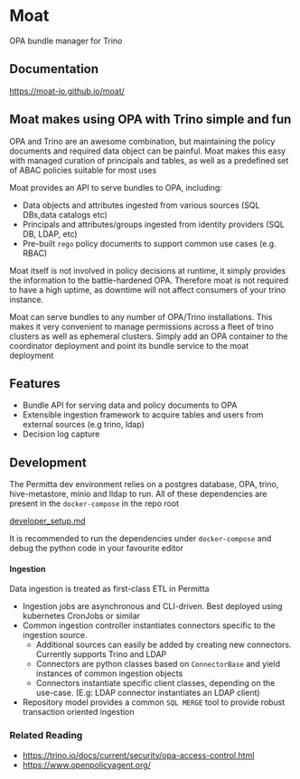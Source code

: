 # Moat
OPA bundle manager for Trino

## Documentation
https://moat-io.github.io/moat/

## Moat makes using OPA with Trino simple and fun

OPA and Trino are an awesome combination, but maintaining the policy documents and required data object
can be painful. Moat makes this easy with managed curation of principals and tables,
as well as a predefined set of ABAC policies suitable for most uses

Moat provides an API to serve bundles to OPA, including:
* Data objects and attributes ingested from various sources (SQL DBs,data catalogs etc)
* Principals and attributes/groups ingested from identity providers (SQL DB, LDAP, etc)
* Pre-built `rego` policy documents to support common use cases (e.g. RBAC) 

Moat itself is not involved in policy decisions at runtime, it  simply provides the information to the battle-hardened
OPA. Therefore moat is not required to have a high uptime, as downtime will not affect consumers of your trino instance.

Moat can serve bundles to any number of OPA/Trino installations. This makes it very convenient to manage permissions
across a fleet of trino clusters as well as ephemeral clusters. Simply add an OPA container to the coordinator deployment and 
point its bundle service to the moat deployment

## Features
* Bundle API for serving data and policy documents to OPA
* Extensible ingestion framework to acquire tables and users from external sources (e.g trino, ldap)
* Decision log capture

## Development
The Permitta dev environment relies on a postgres database, OPA, trino, hive-metastore, minio and lldap to run.
All of these dependencies are present in the `docker-compose` in the repo root

[developer_setup.md](docs/developer_setup.md)

It is recommended to run the dependencies under `docker-compose` and debug the python code in your favourite editor 


#### Ingestion
Data ingestion is treated as first-class ETL in Permitta
* Ingestion jobs are asynchronous and CLI-driven. Best deployed using kubernetes CronJobs or similar
* Common ingestion controller instantiates connectors specific to the ingestion source. 
  * Additional sources can easily be added by creating new connectors. Currently supports Trino and LDAP
  * Connectors are python classes based on `ConnectorBase` and yield instances of common ingestion objects
  * Connectors instantiate specific client classes, depending on the use-case. (E.g: LDAP connector instantiates an LDAP client)
* Repository model provides a common `SQL MERGE` tool to provide robust transaction oriented ingestion

### Related Reading
* https://trino.io/docs/current/security/opa-access-control.html
* https://www.openpolicyagent.org/

